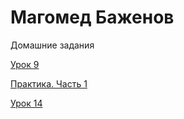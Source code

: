

# Магомед Баженов
Домашние задания


[Урок 9](https://alxhawke.github.io/lesson_9/ "Урок 9")


[Практика. Часть 1](https://alxhawke.github.io/practic_1/ "Практика. Часть 1")


[Урок 14](https://alxhawke.github.io/lesson_14/ "Урок 14")
